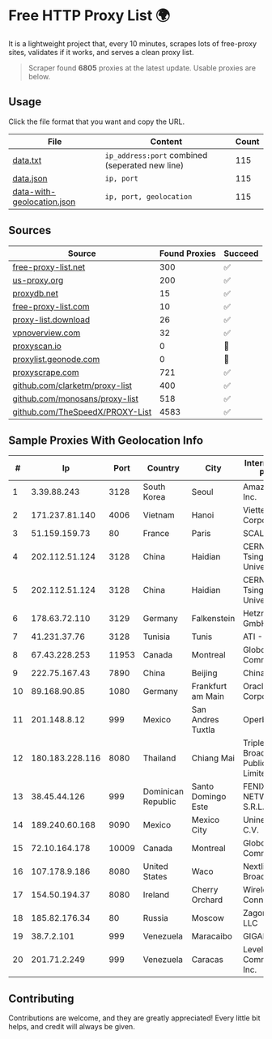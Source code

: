 
# Free HTTP Proxy List 🌍

It is a lightweight project that, every 10 minutes, scrapes lots of free-proxy sites, validates if it works, and serves a clean proxy list.


> Scraper found **6805** proxies at the latest update. Usable proxies are below.

## Usage

Click the file format that you want and copy the URL.


|File|Content|Count|
|----|-------|-----|
|[data.txt](https://raw.githubusercontent.com/themiralay/Proxy-List-World/master/data.txt)|`ip_address:port` combined (seperated new line)|115|
|[data.json](https://raw.githubusercontent.com/themiralay/Proxy-List-World/master/data.json)|`ip, port`|115|
|[data-with-geolocation.json](https://raw.githubusercontent.com/themiralay/Proxy-List-World/master/data-with-geolocation.json)|`ip, port, geolocation`|115|

## Sources

|Source|Found Proxies|Succeed|
|------|-------------|-------|
|[free-proxy-list.net](https://free-proxy-list.net)|300|✅|
|[us-proxy.org](https://www.us-proxy.org)|200|✅|
|[proxydb.net](http://proxydb.net)|15|✅|
|[free-proxy-list.com](https://free-proxy-list.com/?page=&port=&type%5B%5D=http&type%5B%5D=https&up_time=0&search=Search)|10|✅|
|[proxy-list.download](https://www.proxy-list.download/HTTP)|26|✅|
|[vpnoverview.com](https://vpnoverview.com/privacy/anonymous-browsing/free-proxy-servers)|32|✅|
|[proxyscan.io](https://www.proxyscan.io)|0|🚫|
|[proxylist.geonode.com](https://proxylist.geonode.com/api/proxy-list?limit=300&page=1&sort_by=lastChecked&sort_type=desc&protocols=http,https)|0|🚫|
|[proxyscrape.com](https://api.proxyscrape.com/v2/?request=displayproxies&protocol=http&timeout=10000&country=all&ssl=all&anonymity=all)|721|✅|
|[github.com/clarketm/proxy-list](https://raw.githubusercontent.com/clarketm/proxy-list/master/proxy-list-raw.txt)|400|✅|
|[github.com/monosans/proxy-list](https://raw.githubusercontent.com/monosans/proxy-list/main/proxies/http.txt)|518|✅|
|[github.com/TheSpeedX/PROXY-List](https://raw.githubusercontent.com/TheSpeedX/PROXY-List/master/http.txt)|4583|✅|


## Sample Proxies With Geolocation Info

|#|Ip|Port|Country|City|Internet Service Provider|
|-|--|----|-------|----|-------------------------|
|1|3.39.88.243|3128|South Korea|Seoul|Amazon.com, Inc.|
|2|171.237.81.140|4006|Vietnam|Hanoi|Viettel Corporation|
|3|51.159.159.73|80|France|Paris|SCALEWAY|
|4|202.112.51.124|3128|China|Haidian|CERNET2 IX at Tsinghua University|
|5|202.112.51.124|3128|China|Haidian|CERNET2 IX at Tsinghua University|
|6|178.63.72.110|3129|Germany|Falkenstein|Hetzner Online GmbH|
|7|41.231.37.76|3128|Tunisia|Tunis|ATI - ISP|
|8|67.43.228.253|11953|Canada|Montreal|GloboTech Communications|
|9|222.75.167.43|7890|China|Beijing|Chinanet|
|10|89.168.90.85|1080|Germany|Frankfurt am Main|Oracle Corporation|
|11|201.148.8.12|999|Mexico|San Andres Tuxtla|Operbes|
|12|180.183.228.116|8080|Thailand|Chiang Mai|Triple T Broadband Public Company Limited|
|13|38.45.44.126|999|Dominican Republic|Santo Domingo Este|FENIX NETWORKS, S.R.L.|
|14|189.240.60.168|9090|Mexico|Mexico City|Uninet S.A. de C.V.|
|15|72.10.164.178|10009|Canada|Montreal|GloboTech Communications|
|16|107.178.9.186|8080|United States|Waco|Nextlink Broadband|
|17|154.50.194.37|8080|Ireland|Cherry Orchard|Wireless Connect Ltd.|
|18|185.82.176.34|80|Russia|Moscow|ZagorodTelecom LLC|
|19|38.7.2.101|999|Venezuela|Maracaibo|GIGAPOP, C.A.|
|20|201.71.2.249|999|Venezuela|Caracas|Level 3 Communications, Inc.|



## Contributing

Contributions are welcome, and they are greatly appreciated! Every
little bit helps, and credit will always be given.

